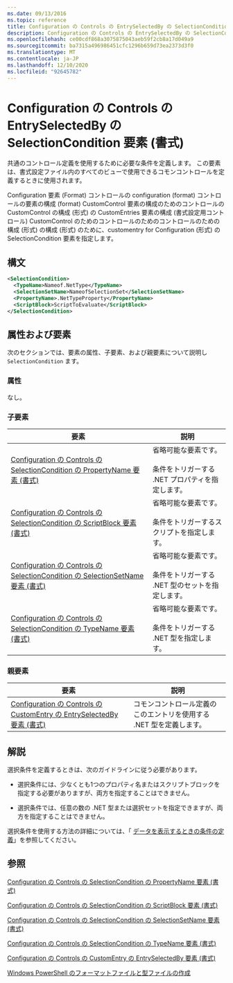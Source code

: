 ```yaml
---
ms.date: 09/13/2016
ms.topic: reference
title: Configuration の Controls の EntrySelectedBy の SelectionCondition 要素 (書式)
description: Configuration の Controls の EntrySelectedBy の SelectionCondition 要素 (書式)
ms.openlocfilehash: ce00cdf868a3075875043aeb59f2cb8a17d049a9
ms.sourcegitcommit: ba7315a496986451cfc1296b659d73ea2373d3f0
ms.translationtype: MT
ms.contentlocale: ja-JP
ms.lasthandoff: 12/10/2020
ms.locfileid: "92645782"
---
```

# <a name="selectioncondition-element-for-entryselectedby-for-controls-for-configuration-format"></a>Configuration の Controls の EntrySelectedBy の SelectionCondition 要素 (書式)

共通のコントロール定義を使用するために必要な条件を定義します。 この要素は、書式設定ファイル内のすべてのビューで使用できるコモンコントロールを定義するときに使用されます。

Configuration 要素 (Format) コントロールの configuration (format) コントロールの要素の構成 (format) CustomControl 要素の構成のためのコントロールの CustomControl の構成 (形式) の CustomEntries 要素の構成 (書式設定用コントロール) CustomControl のためのコントロールのためのコントロールのための構成 (形式) の構成 (形式) のために、customentry for Configuration (形式) の SelectionCondition 要素を指定します。

## <a name="syntax"></a>構文

```xml
<SelectionCondition>
  <TypeName>Nameof.NetType</TypeName>
  <SelectionSetName>NameofSelectionSet</SelectionSetName>
  <PropertyName>.NetTypeProperty</PropertyName>
  <ScriptBlock>ScriptToEvaluate</ScriptBlock>
</SelectionCondition>
```

## <a name="attributes-and-elements"></a>属性および要素

次のセクションでは、要素の属性、子要素、および親要素について説明し `SelectionCondition` ます。

### <a name="attributes"></a>属性

なし。

### <a name="child-elements"></a>子要素

|要素|説明|
|-------------|-----------------|
|[Configuration の Controls の SelectionCondition の PropertyName 要素 (書式)](./propertyname-element-for-selectioncondition-for-controls-for-configuration-format.md)|省略可能な要素です。<br /><br /> 条件をトリガーする .NET プロパティを指定します。|
|[Configuration の Controls の SelectionCondition の ScriptBlock 要素 (書式)](./scriptblock-element-for-selectioncondition-for-controls-for-configuration-format.md)|省略可能な要素です。<br /><br /> 条件をトリガーするスクリプトを指定します。|
|[Configuration の Controls の SelectionCondition の SelectionSetName 要素 (書式)](./selectionsetname-element-for-selectioncondition-for-controls-for-configuration-format.md)|省略可能な要素です。<br /><br /> 条件をトリガーする .NET 型のセットを指定します。|
|[Configuration の Controls の SelectionCondition の TypeName 要素 (書式)](./typename-element-for-selectioncondition-for-controls-for-configuration-format.md)|省略可能な要素です。<br /><br /> 条件をトリガーする .NET 型を指定します。|

### <a name="parent-elements"></a>親要素

|要素|説明|
|-------------|-----------------|
|[Configuration の Controls の CustomEntry の EntrySelectedBy 要素 (書式)](./entryselectedby-element-for-customentry-for-controls-for-configuration-format.md)|コモンコントロール定義のこのエントリを使用する .NET 型を定義します。|

## <a name="remarks"></a>解説

選択条件を定義するときは、次のガイドラインに従う必要があります。

- 選択条件には、少なくとも1つのプロパティ名またはスクリプトブロックを指定する必要がありますが、両方を指定することはできません。

- 選択条件では、任意の数の .NET 型または選択セットを指定できますが、両方を指定することはできません。

選択条件を使用する方法の詳細については、「 [データを表示するときの条件の定義](./defining-conditions-for-displaying-data.md)」を参照してください。

## <a name="see-also"></a>参照

[Configuration の Controls の SelectionCondition の PropertyName 要素 (書式)](./propertyname-element-for-selectioncondition-for-controls-for-configuration-format.md)

[Configuration の Controls の SelectionCondition の ScriptBlock 要素 (書式)](./scriptblock-element-for-selectioncondition-for-controls-for-configuration-format.md)

[Configuration の Controls の SelectionCondition の SelectionSetName 要素 (書式)](./selectionsetname-element-for-selectioncondition-for-controls-for-configuration-format.md)

[Configuration の Controls の SelectionCondition の TypeName 要素 (書式)](./typename-element-for-selectioncondition-for-controls-for-configuration-format.md)

[Configuration の Controls の CustomEntry の EntrySelectedBy 要素 (書式)](./entryselectedby-element-for-customentry-for-controls-for-configuration-format.md)

[Windows PowerShell のフォーマットファイルと型ファイルの作成](./writing-a-powershell-formatting-file.md)
